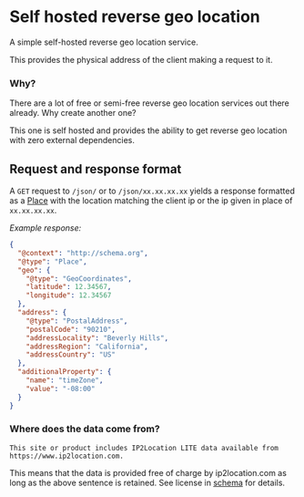 # Self hosted reverse geo location

A simple self-hosted reverse geo location service.

This provides the physical address of the client making a request to it.

### Why?

There are a lot of free or semi-free reverse geo location services out there
already. Why create another one?

This one is self hosted and provides the ability to get reverse geo location
with zero external dependencies.


## Request and response format

A `GET` request to `/json/` or to `/json/xx.xx.xx.xx` yields a response formatted as a [Place](https://schema.org/Place)
with the location matching the client ip or the ip given in place of `xx.xx.xx.xx`.

*Example response:*

```json
{
  "@context": "http://schema.org",
  "@type": "Place",
  "geo": {
    "@type": "GeoCoordinates",
    "latitude": 12.34567,
    "longitude": 12.34567
  },
  "address": {
    "@type": "PostalAddress",
    "postalCode": "90210",
    "addressLocality": "Beverly Hills",
    "addressRegion": "California",
    "addressCountry": "US"
  },
  "additionalProperty": {
    "name": "timeZone",
    "value": "-08:00"
  }
}
```

### Where does the data come from?

`This site or product includes IP2Location LITE data available from https://www.ip2location.com.`

This means that the data is provided free of charge by ip2location.com as long
as the above sentence is retained. See license in [schema](schema)
for details.
